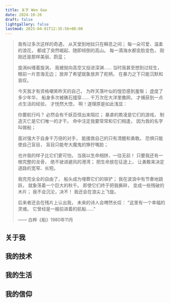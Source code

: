 ```yaml
---
title: 关于 Wen Gao
date: 2024-10-26
draft: false
lightgallery: false
lastmod: 2025-04-01T12:35:56+08:00
---
```


> 我有过多次这样的奇遇，
> 从天堂到地狱只在瞬息之间；
> 每一朵可爱、温柔的浪花，
> 都成了突然崛起、随即倾倒的高山。
> 每一滴海水都变脸变色，
> 刚刚还是那样美丽、蔚蓝；
>
> 旋涡纠缠着旋涡，
> 我被抛向高空又投进深渊……
> 当时我甚至想到过轻生，
> 眼前一片苦海无边；
> 放弃了希望就象放弃了舵柄，
> 在暴力之下只能沉默和哀叹。
>
> 今天我才有资格嘲笑昨天的自己，
> 为昨天落叶似的惶恐感到羞惭；
> 虚度了多少年华，
> 船身多次被礁石撞穿……
> 千万次在大洋里撒网，
> 才捕获到一点点生活的经验，
> 才恍然大悟，
> 啊！道理原是如此浅显：
>
> 你要航行吗？
> 必然会有千妖百怪出来阻拦；
> 暴虐的欺凌是它们的游戏，
> 制造灭亡是它们唯一的才干。
> 命中注定我要常常和它们相逢，
> 因为我的名字叫做船；
>
> 面对强大于自身千万倍的对手，
> 能援救自己的只有清醒和勇敢。
> 恐惧只能使自己盲目，
> 盲目只能夸大魔鬼的狰狞嘴脸；
>
> 也许我的样子比它们更可怕，
> 当我以生命相拼，一往无前！
> 只要我还有一根完整的龙骨，
> 绝不驶进避风的港湾；
> 把生命放在征途上，
> 让勇敢来决定道路的宽窄、长短。
>
> 我完完全全的自由了，
> 船头成为埋葬它们的铁铲；
> 我在波浪中有节奏地跳跃，
> 就象荡着一个巨大的秋千。
> 即使它们终于把我撕碎，
> 变成一些残破的木片；
> 我不会沉沦，决不！
> 我还会在浪尖上飞旋。
>
> 后来者还会在残片上认出我，
> 未来的诗人会喟然长叹：
> "这里有一个幸福的灵魂，
> 它曾经是一艘前进着的航船……"
>
> —— 白桦《船》1980年11月

## 关于我

## 我的技术

## 我的生活

## 我的信仰
